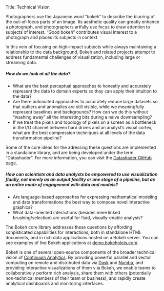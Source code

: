 Title: Technical Vision

Photographers use the Japanese word “bokeh” to describe the blurring of the
out-of-focus parts of an image. Its aesthetic quality can greatly enhance a
photograph, and photographers artfully use focus to draw attention to subjects
of interest. “Good bokeh” contributes visual interest to a photograph and
places its subjects in context.

In this vein of focusing on high-impact subjects while always maintaining a
relationship to the data background, Bokeh and related projects attempt to 
address fundamental challenges of visualization, including large or streaming
data.

##### How do we look at all the data?

  * What are the best perceptual approaches to honestly and accurately represent the data to domain experts so they can apply their intuition to the data?
  * Are there automated approaches to accurately reduce large datasets so that outliers and anomalies are still visible, while we meaningfully represent baselines and backgrounds? How can we do this without “washing away” all the interesting bits during a naive downsampling?
  * If we treat the pixels and topology of pixels on a screen as a bottleneck in the I/O channel between hard drives and an analyst’s visual cortex, what are the best compression techniques at all levels of the data transformation pipeline?

Some of the core ideas for the adressing these questions are implemented in a 
standalone library, and are being developed under the term “Datashader”. For more
information, you can visit the [Datashader GitHub page](//github.com/bokeh/datashader).

##### How can scientists and data analysts be empowered to use visualization fluidly, not merely as an output facility or one stage of a pipeline, but as an entire mode of engagement with data and models?

  * Are language-based approaches for expressing mathematical modeling and data transformations the best way to compose novel interactive graphics?
  * What data-oriented interactions (besides mere linked brushing/selection) are useful for fluid, visually-enable analysis?

The Bokeh core library addresses these questions by affording sohpisticated 
capabilities for interactions, both in standalone HTML documents, and in rich
data applications hosted on a Bokeh server. You can see examples of live Bokeh
applications at [demo.bokehplots.com](//demo.bokehplots.com/).

Bokeh is one of several open-source components of the broader technical vision
of [Continuum Analytics](//continuum.io). By providing powerful parallel and vector
computing on remote and distributed data via [Dask](//dask.pydata.org/en/latest/) 
and [Numba](//numba.pydata.org), and providing interactive visualizations of them v
ia Bokeh, we enable teams to collaboratively perform rich analysis, share them with 
others (potentially non-technical members of their team or business), and rapidly 
create analytical dashboards and monitoring interfaces.
